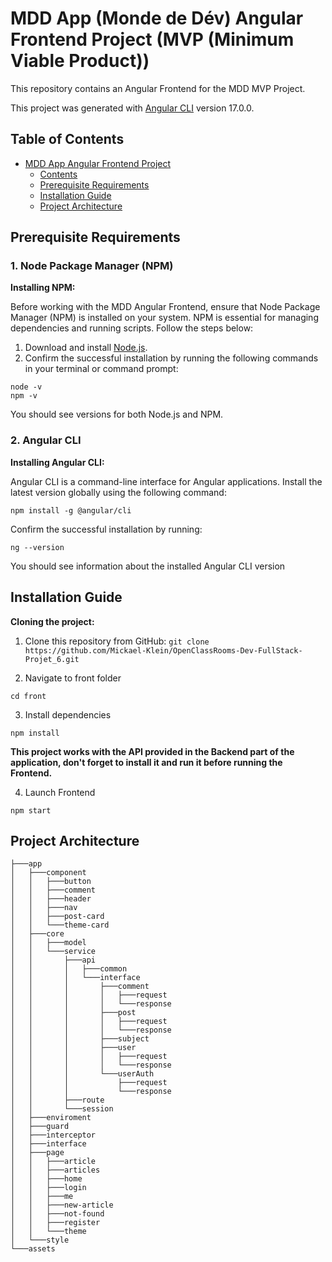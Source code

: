 # MDD App (Monde de Dév) Angular Frontend Project (MVP (Minimum Viable Product))

This repository contains an Angular Frontend for the MDD MVP Project.

This project was generated with [Angular CLI](https://github.com/angular/angular-cli) version 17.0.0.

## Table of Contents

- [MDD App Angular Frontend Project](#mdd-app-monde-de-dév-angular-frontend-project-mvp-minimum-viable-product)
  - [Contents](#table-of-contents)
  - [Prerequisite Requirements](#prerequisite-requirements)
  - [Installation Guide](#installation-guide)
  - [Project Architecture](#project-architecture)

## Prerequisite Requirements

### 1. Node Package Manager (NPM)

**Installing NPM:**

Before working with the MDD Angular Frontend, ensure that Node Package Manager (NPM) is installed on your system. NPM is essential for managing dependencies and running scripts. Follow the steps below:

1. Download and install [Node.js](https://nodejs.org/).
2. Confirm the successful installation by running the following commands in your terminal or command prompt:

```shell
node -v
npm -v
```

You should see versions for both Node.js and NPM.

### 2. Angular CLI

**Installing Angular CLI:**

Angular CLI is a command-line interface for Angular applications. Install the latest version globally using the following command:

```shell
npm install -g @angular/cli
```

Confirm the successful installation by running:

```shell
ng --version
```

You should see information about the installed Angular CLI version

## Installation Guide

**Cloning the project:**

1. Clone this repository from GitHub: `git clone https://github.com/Mickael-Klein/OpenClassRooms-Dev-FullStack-Projet_6.git`

2. Navigate to front folder

```shell
cd front
```

3. Install dependencies

```shell
npm install
```

**This project works with the API provided in the Backend part of the application, don't forget to install it and run it before running the Frontend.**

4. Launch Frontend

```shell
npm start
```

## Project Architecture

```
├───app
│   ├───component
│   │   ├───button
│   │   ├───comment
│   │   ├───header
│   │   ├───nav
│   │   ├───post-card
│   │   └───theme-card
│   ├───core
│   │   ├───model
│   │   └───service
│   │       ├───api
│   │       │   ├───common
│   │       │   └───interface
│   │       │       ├───comment
│   │       │       │   ├───request
│   │       │       │   └───response
│   │       │       ├───post
│   │       │       │   ├───request
│   │       │       │   └───response
│   │       │       ├───subject
│   │       │       ├───user
│   │       │       │   ├───request
│   │       │       │   └───response
│   │       │       └───userAuth
│   │       │           ├───request
│   │       │           └───response
│   │       ├───route
│   │       └───session
│   ├───enviroment
│   ├───guard
│   ├───interceptor
│   ├───interface
│   ├───page
│   │   ├───article
│   │   ├───articles
│   │   ├───home
│   │   ├───login
│   │   ├───me
│   │   ├───new-article
│   │   ├───not-found
│   │   ├───register
│   │   └───theme
│   └───style
└───assets
```
